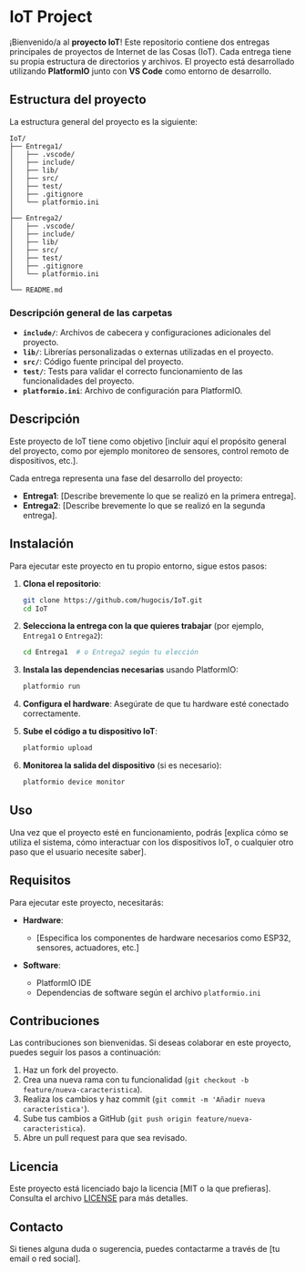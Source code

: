 # IoT Project

¡Bienvenido/a al **proyecto IoT**! Este repositorio contiene dos entregas principales de proyectos de Internet de las Cosas (IoT). Cada entrega tiene su propia estructura de directorios y archivos. El proyecto está desarrollado utilizando **PlatformIO** junto con **VS Code** como entorno de desarrollo.

## Estructura del proyecto

La estructura general del proyecto es la siguiente:

```plaintext
IoT/
├── Entrega1/
│   ├── .vscode/
│   ├── include/
│   ├── lib/
│   ├── src/
│   ├── test/
│   ├── .gitignore
│   └── platformio.ini
│
├── Entrega2/
│   ├── .vscode/
│   ├── include/
│   ├── lib/
│   ├── src/
│   ├── test/
│   ├── .gitignore
│   └── platformio.ini
│
└── README.md
```

### Descripción general de las carpetas

- **`include/`**: Archivos de cabecera y configuraciones adicionales del proyecto.
- **`lib/`**: Librerías personalizadas o externas utilizadas en el proyecto.
- **`src/`**: Código fuente principal del proyecto.
- **`test/`**: Tests para validar el correcto funcionamiento de las funcionalidades del proyecto.
- **`platformio.ini`**: Archivo de configuración para PlatformIO.

## Descripción

Este proyecto de IoT tiene como objetivo [incluir aquí el propósito general del proyecto, como por ejemplo monitoreo de sensores, control remoto de dispositivos, etc.].

Cada entrega representa una fase del desarrollo del proyecto:

- **Entrega1**: [Describe brevemente lo que se realizó en la primera entrega].
- **Entrega2**: [Describe brevemente lo que se realizó en la segunda entrega].

## Instalación

Para ejecutar este proyecto en tu propio entorno, sigue estos pasos:

1. **Clona el repositorio**:

    ```bash
    git clone https://github.com/hugocis/IoT.git
    cd IoT
    ```

2. **Selecciona la entrega con la que quieres trabajar** (por ejemplo, `Entrega1` o `Entrega2`):

    ```bash
    cd Entrega1  # o Entrega2 según tu elección
    ```

3. **Instala las dependencias necesarias** usando PlatformIO:

    ```bash
    platformio run
    ```

4. **Configura el hardware**: Asegúrate de que tu hardware esté conectado correctamente.

5. **Sube el código a tu dispositivo IoT**:

    ```bash
    platformio upload
    ```

6. **Monitorea la salida del dispositivo** (si es necesario):

    ```bash
    platformio device monitor
    ```

## Uso

Una vez que el proyecto esté en funcionamiento, podrás [explica cómo se utiliza el sistema, cómo interactuar con los dispositivos IoT, o cualquier otro paso que el usuario necesite saber].

## Requisitos

Para ejecutar este proyecto, necesitarás:

- **Hardware**:
  - [Especifica los componentes de hardware necesarios como ESP32, sensores, actuadores, etc.]
  
- **Software**:
  - PlatformIO IDE
  - Dependencias de software según el archivo `platformio.ini`

## Contribuciones

Las contribuciones son bienvenidas. Si deseas colaborar en este proyecto, puedes seguir los pasos a continuación:

1. Haz un fork del proyecto.
2. Crea una nueva rama con tu funcionalidad (`git checkout -b feature/nueva-caracteristica`).
3. Realiza los cambios y haz commit (`git commit -m 'Añadir nueva característica'`).
4. Sube tus cambios a GitHub (`git push origin feature/nueva-caracteristica`).
5. Abre un pull request para que sea revisado.

## Licencia

Este proyecto está licenciado bajo la licencia [MIT o la que prefieras]. Consulta el archivo [LICENSE](LICENSE) para más detalles.

## Contacto

Si tienes alguna duda o sugerencia, puedes contactarme a través de [tu email o red social].
